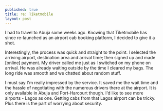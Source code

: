 ```yaml
---
published: true
title: re: Tiketmobile
layout: post
---
```

I had to travel to Abuja some weeks ago. Knowing that Tiketmobile has since re-launched as an airport cab booking platform, I decided to give it a shot.

Interestingly, the process was quick and straight to the point. I selected the arriving airport, destination area and arrival time; then signed up and made [online] payment. My driver called me just as I switched on my phone on arrival. He was already waiting outside by the time I cleared my bags. The long ride was smooth and we chatted about random stuff.

I must say I'm really impressed by the service. It saved me the wait time and the hassle of negotiating with the numerous drivers there at the airport. It is only available in Abuja and Port-Harcourt though. I'd like to see more airports - Lagos as one. Getting cabs from that Lagos airport can be tricky. Plus there is the part of worrying about security.